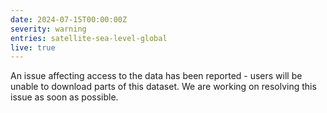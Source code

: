```yaml
---
date: 2024-07-15T00:00:00Z
severity: warning
entries: satellite-sea-level-global
live: true
---
```


An issue affecting access to the data has been reported - users will be unable to download parts of this dataset. We are working on resolving this issue as soon as possible.

